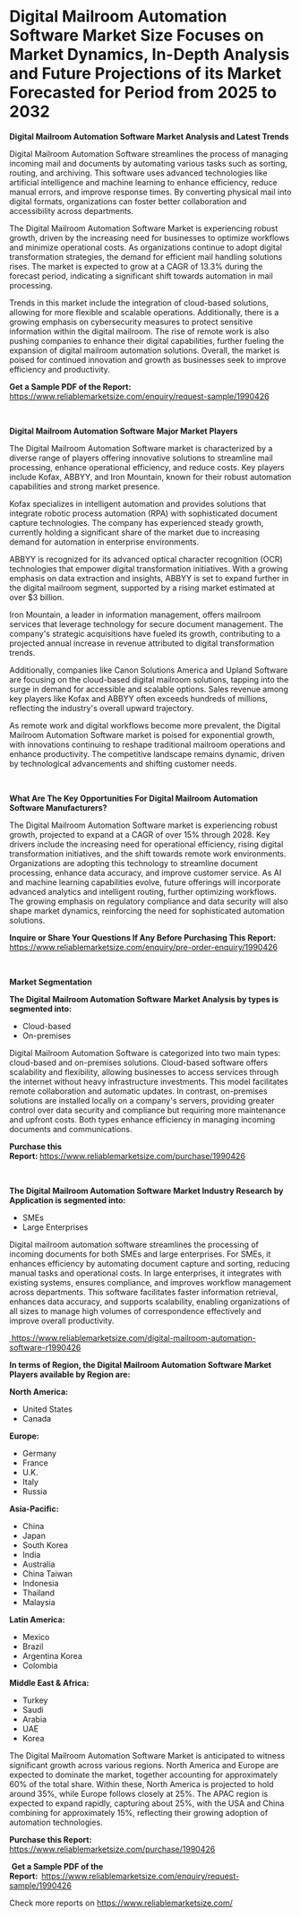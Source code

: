 <p><h1>Digital Mailroom Automation Software Market Size Focuses on Market Dynamics, In-Depth Analysis and Future Projections of its Market Forecasted for Period from 2025 to 2032</h1></p><p><strong>Digital Mailroom Automation Software Market Analysis and Latest Trends</strong></p>
<p><p>Digital Mailroom Automation Software streamlines the process of managing incoming mail and documents by automating various tasks such as sorting, routing, and archiving. This software uses advanced technologies like artificial intelligence and machine learning to enhance efficiency, reduce manual errors, and improve response times. By converting physical mail into digital formats, organizations can foster better collaboration and accessibility across departments.</p><p>The Digital Mailroom Automation Software Market is experiencing robust growth, driven by the increasing need for businesses to optimize workflows and minimize operational costs. As organizations continue to adopt digital transformation strategies, the demand for efficient mail handling solutions rises. The market is expected to grow at a CAGR of 13.3% during the forecast period, indicating a significant shift towards automation in mail processing.</p><p>Trends in this market include the integration of cloud-based solutions, allowing for more flexible and scalable operations. Additionally, there is a growing emphasis on cybersecurity measures to protect sensitive information within the digital mailroom. The rise of remote work is also pushing companies to enhance their digital capabilities, further fueling the expansion of digital mailroom automation solutions. Overall, the market is poised for continued innovation and growth as businesses seek to improve efficiency and productivity.</p></p>
<p><strong>Get a Sample PDF of the Report:&nbsp;</strong> <a href="https://www.reliablemarketsize.com/enquiry/request-sample/1990426?utm_campaign=2925&utm_medium=2&utm_source=Github&utm_content=ia&utm_term=10032025&utm_id=digital-mailroom-automation-software">https://www.reliablemarketsize.com/enquiry/request-sample/1990426</a></p>
<p>&nbsp;</p>
<p><strong>Digital Mailroom Automation Software Major Market Players</strong></p>
<p><p>The Digital Mailroom Automation Software market is characterized by a diverse range of players offering innovative solutions to streamline mail processing, enhance operational efficiency, and reduce costs. Key players include Kofax, ABBYY, and Iron Mountain, known for their robust automation capabilities and strong market presence.</p><p>Kofax specializes in intelligent automation and provides solutions that integrate robotic process automation (RPA) with sophisticated document capture technologies. The company has experienced steady growth, currently holding a significant share of the market due to increasing demand for automation in enterprise environments.</p><p>ABBYY is recognized for its advanced optical character recognition (OCR) technologies that empower digital transformation initiatives. With a growing emphasis on data extraction and insights, ABBYY is set to expand further in the digital mailroom segment, supported by a rising market estimated at over $3 billion. </p><p>Iron Mountain, a leader in information management, offers mailroom services that leverage technology for secure document management. The company's strategic acquisitions have fueled its growth, contributing to a projected annual increase in revenue attributed to digital transformation trends.</p><p>Additionally, companies like Canon Solutions America and Upland Software are focusing on the cloud-based digital mailroom solutions, tapping into the surge in demand for accessible and scalable options. Sales revenue among key players like Kofax and ABBYY often exceeds hundreds of millions, reflecting the industry's overall upward trajectory.</p><p>As remote work and digital workflows become more prevalent, the Digital Mailroom Automation Software market is poised for exponential growth, with innovations continuing to reshape traditional mailroom operations and enhance productivity. The competitive landscape remains dynamic, driven by technological advancements and shifting customer needs.</p></p>
<p>&nbsp;</p>
<p><strong>What Are The Key Opportunities For Digital Mailroom Automation Software Manufacturers?</strong></p>
<p><p>The Digital Mailroom Automation Software market is experiencing robust growth, projected to expand at a CAGR of over 15% through 2028. Key drivers include the increasing need for operational efficiency, rising digital transformation initiatives, and the shift towards remote work environments. Organizations are adopting this technology to streamline document processing, enhance data accuracy, and improve customer service. As AI and machine learning capabilities evolve, future offerings will incorporate advanced analytics and intelligent routing, further optimizing workflows. The growing emphasis on regulatory compliance and data security will also shape market dynamics, reinforcing the need for sophisticated automation solutions.</p></p>
<p><strong>Inquire or Share Your Questions If Any Before Purchasing This Report:</strong> <a href="https://www.reliablemarketsize.com/enquiry/pre-order-enquiry/1990426?utm_campaign=2925&utm_medium=2&utm_source=Github&utm_content=ia&utm_term=10032025&utm_id=digital-mailroom-automation-software">https://www.reliablemarketsize.com/enquiry/pre-order-enquiry/1990426</a></p>
<p>&nbsp;</p>
<p><strong>Market Segmentation</strong></p>
<p><strong>The Digital Mailroom Automation Software Market Analysis by types is segmented into:</strong></p>
<p><ul><li>Cloud-based</li><li>On-premises</li></ul></p>
<p><p>Digital Mailroom Automation Software is categorized into two main types: cloud-based and on-premises solutions. Cloud-based software offers scalability and flexibility, allowing businesses to access services through the internet without heavy infrastructure investments. This model facilitates remote collaboration and automatic updates. In contrast, on-premises solutions are installed locally on a company's servers, providing greater control over data security and compliance but requiring more maintenance and upfront costs. Both types enhance efficiency in managing incoming documents and communications.</p></p>
<p><strong>Purchase this Report:&nbsp;</strong><a href="https://www.reliablemarketsize.com/purchase/1990426?utm_campaign=2925&utm_medium=2&utm_source=Github&utm_content=ia&utm_term=10032025&utm_id=digital-mailroom-automation-software">https://www.reliablemarketsize.com/purchase/1990426</a></p>
<p>&nbsp;</p>
<p><strong>The Digital Mailroom Automation Software Market Industry Research by Application is segmented into:</strong></p>
<p><ul><li>SMEs</li><li>Large Enterprises</li></ul></p>
<p><p>Digital mailroom automation software streamlines the processing of incoming documents for both SMEs and large enterprises. For SMEs, it enhances efficiency by automating document capture and sorting, reducing manual tasks and operational costs. In large enterprises, it integrates with existing systems, ensures compliance, and improves workflow management across departments. This software facilitates faster information retrieval, enhances data accuracy, and supports scalability, enabling organizations of all sizes to manage high volumes of correspondence effectively and improve overall productivity.</p></p>
<p><a href="https://www.reliablemarketsize.com/digital-mailroom-automation-software-r1990426?utm_campaign=2925&utm_medium=2&utm_source=Github&utm_content=ia&utm_term=10032025&utm_id=digital-mailroom-automation-software">&nbsp;https://www.reliablemarketsize.com/digital-mailroom-automation-software-r1990426</a></p>
<p><strong>In terms of Region, the Digital Mailroom Automation Software Market Players available by Region are:</strong></p>
<p>
    <p> <strong> North America: </strong>
        <ul>
            <li>United States</li>
            <li>Canada</li>
        </ul>
        </p> 
    <p> <strong> Europe: </strong>
        <ul>
            <li>Germany</li>
            <li>France</li>
            <li>U.K.</li>
            <li>Italy</li>
            <li>Russia</li>
        </ul>
        </p> 
    <p> <strong> Asia-Pacific: </strong>
        <ul>
            <li>China</li>
            <li>Japan</li>
            <li>South Korea</li>
            <li>India</li>
            <li>Australia</li>
            <li>China Taiwan</li>
            <li>Indonesia</li>
            <li>Thailand</li>
            <li>Malaysia</li>
        </ul>
        </p> 
    <p> <strong> Latin America: </strong>
        <ul>
            <li>Mexico</li>
            <li>Brazil</li>
            <li>Argentina Korea</li>
            <li>Colombia</li>
        </ul>
        </p> 
    <p> <strong> Middle East & Africa: </strong>
        <ul>
            <li>Turkey</li>
            <li>Saudi</li>
            <li>Arabia</li>
            <li>UAE</li>
            <li>Korea</li>
        </ul>
    </p>
    </p>
<p><p>The Digital Mailroom Automation Software Market is anticipated to witness significant growth across various regions. North America and Europe are expected to dominate the market, together accounting for approximately 60% of the total share. Within these, North America is projected to hold around 35%, while Europe follows closely at 25%. The APAC region is expected to expand rapidly, capturing about 25%, with the USA and China combining for approximately 15%, reflecting their growing adoption of automation technologies.</p></p>
<p><strong>Purchase this Report: </strong><a href="https://www.reliablemarketsize.com/purchase/1990426?utm_campaign=2925&utm_medium=2&utm_source=Github&utm_content=ia&utm_term=10032025&utm_id=digital-mailroom-automation-software">https://www.reliablemarketsize.com/purchase/1990426</a></p>
<p>&nbsp;<strong>Get a Sample PDF of the Report:&nbsp;&nbsp;</strong><a href="https://www.reliablemarketsize.com/enquiry/request-sample/1990426?utm_campaign=2925&utm_medium=2&utm_source=Github&utm_content=ia&utm_term=10032025&utm_id=digital-mailroom-automation-software">https://www.reliablemarketsize.com/enquiry/request-sample/1990426</a></p>
<p><strong></strong></p>
<p>Check more reports on <a href="https://www.reliablemarketsize.com/?utm_campaign=2925&utm_medium=2&utm_source=Github&utm_content=ia&utm_term=10032025&utm_id=digital-mailroom-automation-software">https://www.reliablemarketsize.com/</a></p>